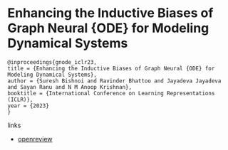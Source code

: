 # Enhancing the Inductive Biases of Graph Neural {ODE} for Modeling Dynamical Systems

```
@inproceedings{gnode_iclr23,
title = {Enhancing the Inductive Biases of Graph Neural {ODE} for Modeling Dynamical Systems},
author = {Suresh Bishnoi and Ravinder Bhattoo and Jayadeva Jayadeva and Sayan Ranu and N M Anoop Krishnan},
booktitle = {International Conference on Learning Representations (ICLR)},
year = {2023}
}
```

links
- [openreview](https://openreview.net/forum?id=ATLEl_izD87)

